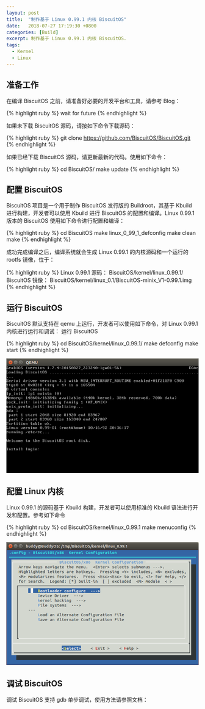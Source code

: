 ```yaml
---
layout: post
title:  "制作基于 Linux 0.99.1 内核 BiscuitOS"
date:   2018-07-27 17:19:30 +0800
categories: [Build]
excerpt: 制作基于 Linux 0.99.1 内核 BiscuitOS.
tags:
  - Kernel
  - Linux
---
```


## 准备工作

在编译 BiscuitOS 之前，请准备好必要的开发平台和工具，请参考 Blog：

{% highlight ruby %}
  wait for future
{% endhighlight %}

如果未下载 BiscuitOS 源码，请按如下命令下载源码：

{% highlight ruby %}
git clone https://github.com/BiscuitOS/BiscuitOS.git
{% endhighlight %}

如果已经下载 BiscuitOS 源码，请更新最新的代码。使用如下命令：

{% highlight ruby %}
cd BiscuitOS/
make update
{% endhighlight %}

## 配置 BiscuitOS

BiscuitOS 项目是一个用于制作 BiscuitOS 发行版的 Buildroot，其基于 Kbuild 进行构建，开发者可以使用 Kbuild 进行 BiscuitOS 的配置和编译。Linux 0.99.1 版本的 BiscuitOS 使用如下命令进行配置和编译：

{% highlight ruby %}
cd BiscuitOS
make linux_0_99_1_defconfig
make clean
make
{% endhighlight %}

成功完成编译之后，编译系统就会生成 Linux 0.99.1 的内核源码和一个运行的 rootfs 镜像，位于：

{% highlight ruby %}
Linux 0.99.1 源码： BiscuitOS/kernel/linux_0.99.1/
BiscuitOS 镜像：  BiscuitOS/kernel/linux_0.1/BiscuitOS-minix_V1-0.99.1.img
{% endhighlight %}

## 运行 BiscuitOS

BiscuitOS 默认支持在 qemu 上运行，开发者可以使用如下命令，对 Linux 0.99.1 内核进行运行和调试：
运行 BiscuitOS

{% highlight ruby %}
cd BiscuitOS/kernel/linux_0.99.1/
make defconfig
make start
{% endhighlight %}

![Running0.99.1](https://raw.githubusercontent.com/EmulateSpace/PictureSet/master/BiscuitOS/buildroot/V000015.png)

## 配置 Linux 内核

Linux 0.99.1 的源码基于 Kbuild 构建，开发者可以使用标准的 Kbuild 语法进行开发和配置。参考如下命令

{% highlight ruby %}
cd BiscuitOS/kernel/linux_0.99.1
make menuconfig
{% endhighlight %}

![menuconfig0.99.1](https://raw.githubusercontent.com/EmulateSpace/PictureSet/master/BiscuitOS/buildroot/V000016.png)

## 调试 BiscuitOS

调试 BiscuitOS 支持 gdb 单步调试，使用方法请参照文档：
